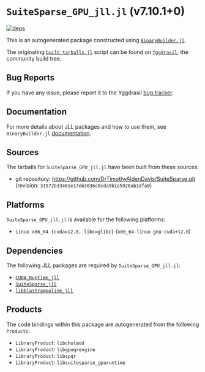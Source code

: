# `SuiteSparse_GPU_jll.jl` (v7.10.1+0)

[![deps](https://juliahub.com/docs/SuiteSparse_GPU_jll/deps.svg)](https://juliahub.com/ui/Packages/General/SuiteSparse_GPU_jll/)

This is an autogenerated package constructed using [`BinaryBuilder.jl`](https://github.com/JuliaPackaging/BinaryBuilder.jl).

The originating [`build_tarballs.jl`](https://github.com/JuliaPackaging/Yggdrasil/blob/0908b4e1122a22983d1875cb84172eef8c4c1986/S/SuiteSparse/SuiteSparse_GPU@7/build_tarballs.jl) script can be found on [`Yggdrasil`](https://github.com/JuliaPackaging/Yggdrasil/), the community build tree.

## Bug Reports

If you have any issue, please report it to the Yggdrasil [bug tracker](https://github.com/JuliaPackaging/Yggdrasil/issues).

## Documentation

For more details about JLL packages and how to use them, see `BinaryBuilder.jl` [documentation](https://docs.binarybuilder.org/stable/jll/).

## Sources

The tarballs for `SuiteSparse_GPU_jll.jl` have been built from these sources:

* git repository: https://github.com/DrTimothyAldenDavis/SuiteSparse.git (revision: `31572b33461e17eb3836c8cda9b1e5920ab1dfa0`)

## Platforms

`SuiteSparse_GPU_jll.jl` is available for the following platforms:

* `Linux x86_64 {cuda=12.8, libc=glibc}` (`x86_64-linux-gnu-cuda+12.8`)

## Dependencies

The following JLL packages are required by `SuiteSparse_GPU_jll.jl`:

* [`CUDA_Runtime_jll`](https://github.com/JuliaBinaryWrappers/CUDA_Runtime_jll.jl)
* [`SuiteSparse_jll`](https://github.com/JuliaBinaryWrappers/SuiteSparse_jll.jl)
* [`libblastrampoline_jll`](https://github.com/JuliaBinaryWrappers/libblastrampoline_jll.jl)

## Products

The code bindings within this package are autogenerated from the following `Products`:

* `LibraryProduct`: `libcholmod`
* `LibraryProduct`: `libgpuqrengine`
* `LibraryProduct`: `libspqr`
* `LibraryProduct`: `libsuitesparse_gpuruntime`
